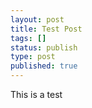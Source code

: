 ```yaml
---
layout: post
title: Test Post
tags: []
status: publish
type: post
published: true
---
```


This is a test
